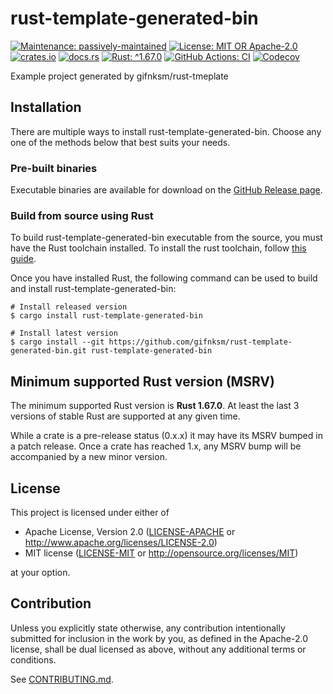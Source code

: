 <!-- cargo-sync-rdme title [[ -->
# rust-template-generated-bin
<!-- cargo-sync-rdme ]] -->
<!-- cargo-sync-rdme badge [[ -->
[![Maintenance: passively-maintained](https://img.shields.io/badge/maintenance-passively--maintained-yellowgreen.svg?style=flat-square)](https://doc.rust-lang.org/cargo/reference/manifest.html#the-badges-section)
[![License: MIT OR Apache-2.0](https://img.shields.io/crates/l/rust-template-generated-bin.svg?style=flat-square)](#license)
[![crates.io](https://img.shields.io/crates/v/rust-template-generated-bin.svg?logo=rust&style=flat-square)](https://crates.io/crates/rust-template-generated-bin)
[![docs.rs](https://img.shields.io/docsrs/rust-template-generated-bin.svg?logo=docs.rs&style=flat-square)](https://docs.rs/rust-template-generated-bin)
[![Rust: ^1.67.0](https://img.shields.io/badge/rust-^1.67.0-93450a.svg?logo=rust&style=flat-square)](https://doc.rust-lang.org/cargo/reference/manifest.html#the-rust-version-field)
[![GitHub Actions: CI](https://img.shields.io/github/actions/workflow/status/gifnksm/rust-template-generated-bin/ci.yml.svg?label=CI&logo=github&style=flat-square)](https://github.com/gifnksm/rust-template-generated-bin/actions/workflows/ci.yml)
[![Codecov](https://img.shields.io/codecov/c/github/gifnksm/rust-template-generated-bin.svg?label=codecov&logo=codecov&style=flat-square)](https://codecov.io/gh/gifnksm/rust-template-generated-bin)
<!-- cargo-sync-rdme ]] -->

Example project generated by gifnksm/rust-tmeplate

## Installation

There are multiple ways to install rust-template-generated-bin.
Choose any one of the methods below that best suits your needs.

### Pre-built binaries

Executable binaries are available for download on the [GitHub Release page].

[GitHub Release page]: https://github.com/gifnksm/rust-template-generated-bin/releases/

### Build from source using Rust

To build rust-template-generated-bin executable from the source, you must have the Rust toolchain installed.
To install the rust toolchain, follow [this guide](https://www.rust-lang.org/tools/install).

Once you have installed Rust, the following command can be used to build and install rust-template-generated-bin:

```console
# Install released version
$ cargo install rust-template-generated-bin

# Install latest version
$ cargo install --git https://github.com/gifnksm/rust-template-generated-bin.git rust-template-generated-bin
```

## Minimum supported Rust version (MSRV)

The minimum supported Rust version is **Rust 1.67.0**.
At least the last 3 versions of stable Rust are supported at any given time.

While a crate is a pre-release status (0.x.x) it may have its MSRV bumped in a patch release.
Once a crate has reached 1.x, any MSRV bump will be accompanied by a new minor version.

## License

This project is licensed under either of

* Apache License, Version 2.0
   ([LICENSE-APACHE](LICENSE-APACHE) or <http://www.apache.org/licenses/LICENSE-2.0>)
* MIT license
   ([LICENSE-MIT](LICENSE-MIT) or <http://opensource.org/licenses/MIT>)

at your option.

## Contribution

Unless you explicitly state otherwise, any contribution intentionally submitted
for inclusion in the work by you, as defined in the Apache-2.0 license, shall be
dual licensed as above, without any additional terms or conditions.

See [CONTRIBUTING.md](CONTRIBUTING.md).
